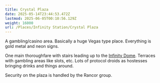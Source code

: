 ```yaml
---
title: Crystal Plaza
date: 2025-05-14T23:44:53.472Z
lastmod: 2025-06-05T00:10:56.129Z
weight: 16000
url: /Places/Infinity Station/Crystal Plaza
---
```

A gambling/casino area. Basically a huge Vegas type place. Everything is gold metal and neon signs.

One main thoroughfare with stairs leading up to the [Infinity Dome](../Infinity%20Dome). Terraces with gambling areas like slots, etc. Lots of protocol droids as hostesses bringing drinks and things around.

Security on the plaza is handled by the Rancor group.
